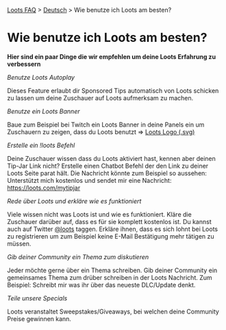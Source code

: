 [Loots FAQ](../../) > [Deutsch](../) > Wie benutze ich Loots am besten?

# Wie benutze ich Loots am besten?

**Hier sind ein paar Dinge die wir empfehlen um deine Loots Erfahrung zu verbessern**


*Benutze Loots Autoplay*

Dieses Feature erlaubt dir Sponsored Tips automatisch von Loots schicken zu lassen um deine Zuschauer auf
Loots aufmerksam zu machen.


*Benutze ein Loots Banner*

Baue zum Beispiel bei Twitch ein Loots Banner in deine Panels ein um Zuschauern zu zeigen, dass du Loots benutzt
=> [Loots Logo (.svg)](https://loots.com/img/logos/loots.svg)


*Erstelle ein !loots Befehl*

Deine Zuschauer wissen dass du Loots aktiviert hast, kennen aber deinen Tip-Jar Link nicht? Erstelle einen Chatbot Befehl
der den Link zu deiner Loots Seite parat hält. Die Nachricht könnte zum Beispiel so aussehen:
Unterstützt mich kostenlos und sendet mir eine Nachricht: https://loots.com/mytipjar


*Rede über Loots und erkläre wie es funktioniert*

Viele wissen nicht was Loots ist und wie es funktioniert. Kläre die Zuschauer darüber auf, dass es für sie komplett kostenlos ist.
Du kannst auch auf Twitter [@loots](https://twitter.com/loots) taggen.
Erkläre ihnen, dass es sich lohnt bei Loots zu registrieren um zum Beispiel keine E-Mail Bestätigung mehr tätigen zu müssen.


*Gib deiner Community ein Thema zum diskutieren*

Jeder möchte gerne über ein Thema schreiben. Gib deiner Community ein gemeinsames Thema zum drüber schreiben in der 
Loots Nachricht. Zum Beispiel: Schreibt mir was ihr über das neueste DLC/Update denkt.


*Teile unsere Specials*

Loots veranstaltet Sweepstakes/Giveaways, bei welchen deine Community Preise gewinnen kann.
